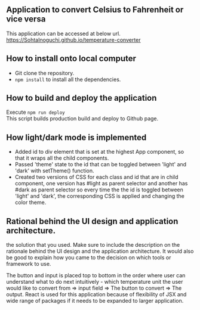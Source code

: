 ## Application to convert Celsius to Fahrenheit or vice versa
This application can be accessed at below url.<br/>
https://SohtaInoguchi.github.io/temperature-converter


## How to install onto local computer
- Git clone the repository.<br/>
- `npm install` to install all the dependencies.


## How to build and deploy the application
Execute `npm run deploy`<br/>
This script builds production build and deploy to Github page.


## How light/dark mode is implemented
- Added id to div element that is set at the highest App component, so that it wraps all the child components.
- Passed 'theme' state to the id that can be toggled between 'light' and 'dark' with setTheme() function.
- Created two versions of CSS for each class and id that are in child component, one version has #light as parent selector and another has #dark as parent selector so every time the the id is toggled between 'light' and 'dark', the corresponding CSS is applied and changing the color theme.


## Rational behind the UI design and application architecture.
the solution that you used. Make sure to include the description on the rationale behind the UI design and the application architecture. It would also be good to explain how you came to the decision on which tools or framework to use.

The button and input is placed top to bottom in the order where user can understand what to do next intuitively - which temperature unit the user would like to convert from => input field => The button to convert => The output.
React is used for this application because of flexibility of JSX and wide range of packages if it needs to be expanded to larger application.
